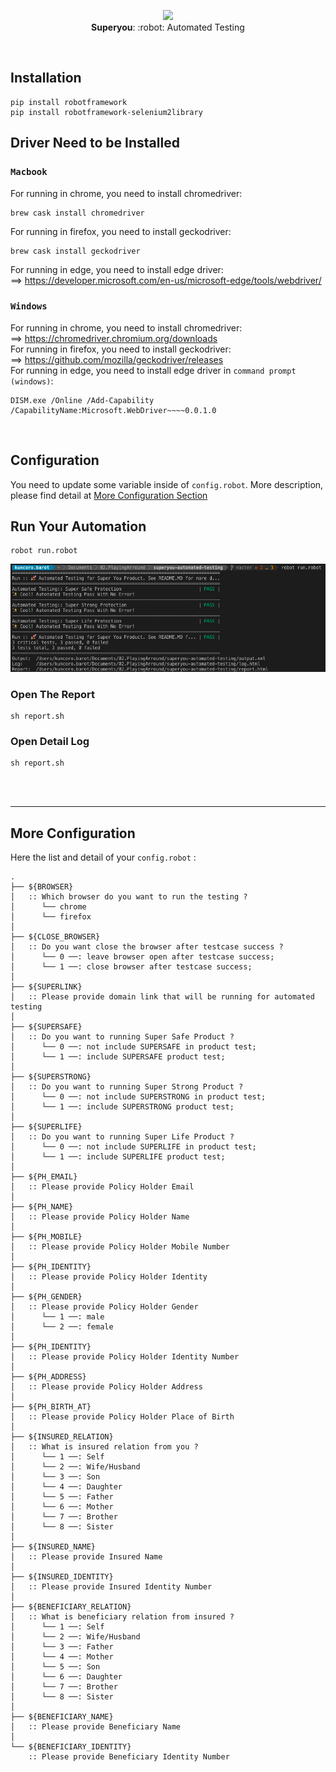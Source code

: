 <p align="center">
  <img src="https://i.ibb.co/djnLFxG/ux-design.png" height="80" /><br/>
  <span><b>Superyou</b>: :robot: <span>Automated Testing</span></a>
</p>
  
<br/>

## Installation

```
pip install robotframework
pip install robotframework-selenium2library
```

## Driver Need to be Installed
### `Macbook`
For running in chrome, you need to install chromedriver:
```
brew cask install chromedriver
```
For running in firefox, you need to install geckodriver:
```
brew cask install geckodriver
```
For running in edge, you need to install edge driver: <br/>
==> https://developer.microsoft.com/en-us/microsoft-edge/tools/webdriver/

### `Windows`
For running in chrome, you need to install chromedriver: <br/>
==> https://chromedriver.chromium.org/downloads <br/>
For running in firefox, you need to install geckodriver: <br/>
==> https://github.com/mozilla/geckodriver/releases <br/>
For running in edge, you need to install edge driver in `command prompt (windows)`:
```
DISM.exe /Online /Add-Capability /CapabilityName:Microsoft.WebDriver~~~~0.0.1.0
```
<br/>

## Configuration

You need to update some variable inside of `config.robot`. 
More description, please find detail at <a href="#more-configuration">More Configuration Section</a>
<br/>

## Run Your Automation

```
robot run.robot
```
<img src="assets/run-robot.png" /><br/>
### Open The Report
```
sh report.sh
```
### Open Detail Log
```
sh report.sh
```

<br/><br/><hr/>
## More Configuration
Here the list and detail of your `config.robot` :
```
.
├── ${BROWSER}
│   :: Which browser do you want to run the testing ?
│      └── chrome
│      └── firefox
│
├── ${CLOSE_BROWSER}
│   :: Do you want close the browser after testcase success ?
│      └── 0 ──: leave browser open after testcase success;
│      └── 1 ──: close browser after testcase success;
│
├── ${SUPERLINK}
│   :: Please provide domain link that will be running for automated testing
│
├── ${SUPERSAFE}
│   :: Do you want to running Super Safe Product ?
│      └── 0 ──: not include SUPERSAFE in product test;
│      └── 1 ──: include SUPERSAFE product test;
│
├── ${SUPERSTRONG}
│   :: Do you want to running Super Strong Product ?
│      └── 0 ──: not include SUPERSTRONG in product test;
│      └── 1 ──: include SUPERSTRONG product test;
│
├── ${SUPERLIFE}
│   :: Do you want to running Super Life Product ?
│      └── 0 ──: not include SUPERLIFE in product test;
│      └── 1 ──: include SUPERLIFE product test;
│
├── ${PH_EMAIL}
│   :: Please provide Policy Holder Email
│
├── ${PH_NAME}
│   :: Please provide Policy Holder Name
│
├── ${PH_MOBILE}
│   :: Please provide Policy Holder Mobile Number
│
├── ${PH_IDENTITY}
│   :: Please provide Policy Holder Identity
│
├── ${PH_GENDER}
│   :: Please provide Policy Holder Gender
│      └── 1 ──: male 
│      └── 2 ──: female
│
├── ${PH_IDENTITY}
│   :: Please provide Policy Holder Identity Number
│
├── ${PH_ADDRESS}
│   :: Please provide Policy Holder Address
│
├── ${PH_BIRTH_AT}
│   :: Please provide Policy Holder Place of Birth
│
├── ${INSURED_RELATION}
│   :: What is insured relation from you ?
│      └── 1 ──: Self
│      └── 2 ──: Wife/Husband
│      └── 3 ──: Son
│      └── 4 ──: Daughter
│      └── 5 ──: Father
│      └── 6 ──: Mother
│      └── 7 ──: Brother
│      └── 8 ──: Sister
│
├── ${INSURED_NAME}
│   :: Please provide Insured Name
│
├── ${INSURED_IDENTITY}
│   :: Please provide Insured Identity Number
│
├── ${BENEFICIARY_RELATION}
│   :: What is beneficiary relation from insured ?
│      └── 1 ──: Self
│      └── 2 ──: Wife/Husband
│      └── 3 ──: Father
│      └── 4 ──: Mother
│      └── 5 ──: Son
│      └── 6 ──: Daughter
│      └── 7 ──: Brother
│      └── 8 ──: Sister
│
├── ${BENEFICIARY_NAME}
│   :: Please provide Beneficiary Name
│
└── ${BENEFICIARY_IDENTITY}
    :: Please provide Beneficiary Identity Number
```

